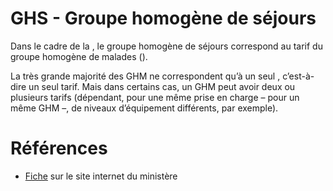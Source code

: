 # GHS - Groupe homogène de séjours
<!-- SPDX-License-Identifier: MPL-2.0 -->

Dans le cadre de la <link-previewer href="T2A.html" text="T2A" preview-title="T2A - Tarification à l'activité" preview-text="La tarification à l'activité (T2A) est un mode de financement des établissements de santé français issu de la réforme hospitalière du plan Hôpital 2007, qui vise à médicaliser le financement tout en équilibrant l'allocation des ressources financières et en responsabilisant les acteurs de santé. " />, le groupe homogène de séjours correspond au tarif du groupe homogène de malades (<link-previewer href="GHM.html" text="GHM" preview-title="GHM - Groupe homogène de malades" preview-text="Un groupe homogène de malades regroupe les prises en charge de même nature médicale et économique et constitue la catégorie élémentaire de classification en MCO. " />). 

La très grande majorité des GHM ne correspondent qu’à un seul <link-previewer href="GHS.html" text="GHS" preview-title="GHS - Groupe homogène de séjours" preview-text="Dans le cadre de la T2A, le groupe homogène de séjours correspond au tarif du groupe homogène de malades (GHM. " />, c’est-à-dire un seul tarif. 
Mais dans certains cas, un GHM peut avoir deux ou plusieurs tarifs (dépendant, pour une même prise en charge – pour un même GHM –, de niveaux d’équipement différents, par exemple).

# Références

- [Fiche](https://solidarites-sante.gouv.fr/professionnels/gerer-un-etablissement-de-sante-medico-social/financement/financement-des-etablissements-de-sante-10795/financement-des-etablissements-de-sante-glossaire/article/groupe-homogene-de-sejours-ghs) sur le site internet du ministère
